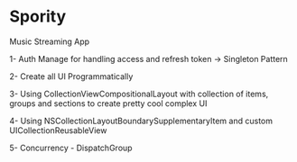 # Spority
Music Streaming App 

1- Auth Manage for handling access and refresh token  -> Singleton Pattern

2- Create all UI Programmatically  

3- Using CollectionViewCompositionalLayout with collection of items, groups and sections to create pretty cool complex UI 

4- Using NSCollectionLayoutBoundarySupplementaryItem and custom UICollectionReusableView

5- Concurrency - DispatchGroup 

